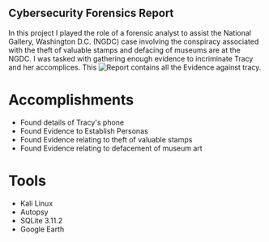 ## Cybersecurity Forensics Report

In this project I played the role of a forensic analyst to assist the National Gallery, Washington D.C. (NGDC) case involving the conspiracy associated with the theft of valuable stamps and defacing of museums are at the NGDC. I was tasked with gathering enough evidence to incriminate Tracy and her accomplices. This ![Report]() contains all the Evidence against tracy.

# Accomplishments

- Found details of Tracy's phone
- Found Evidence to Establish Personas
- Found Evidence relating to theft of valuable stamps
- Found Evidence relating to defacement of museum art

# Tools

- Kali Linux 
- Autopsy
- SQLite 3.11.2 
- Google Earth
